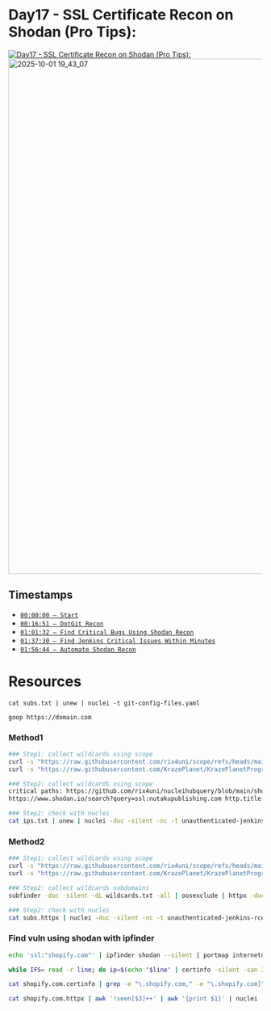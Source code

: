 # Day17 - SSL Certificate Recon on Shodan (Pro Tips):
[![Day17 - SSL Certificate Recon on Shodan (Pro Tips):](https://img.youtube.com/vi/Xc6-JihvckQ/maxresdefault.jpg)](https://youtu.be/Xc6-JihvckQ)
<img width="1912" height="1020" alt="2025-10-01 19_43_07" src="https://github.com/user-attachments/assets/0664c5c7-90fa-4261-b1b0-35f3436212b7" />

## Timestamps
- [`00:00:00 — Start`](https://youtu.be/Xc6-JihvckQ?t=0)
- [`00:16:51 — DotGit Recon`](https://youtu.be/Xc6-JihvckQ?t=1011)
- [`01:01:32 — Find Critical Bugs Using Shodan Recon`](https://youtu.be/Xc6-JihvckQ?t=3692)
- [`01:37:30 — Find Jenkins Critical Issues Within Minutes`](https://youtu.be/Xc6-JihvckQ?t=5850)
- [`01:56:44 — Automate Shodan Recon`](https://youtu.be/Xc6-JihvckQ?t=7004)

# Resources
```
cat subs.txt | unew | nuclei -t git-config-files.yaml
```

```
goop https://domain.com
```


### Method1
```bash
### Step1: collect wildcards using scope
curl -s "https://raw.githubusercontent.com/rix4uni/scope/refs/heads/main/data/Wildcards/inscope_wildcards.txt" | sed 's/^\*\.//' | sed 's/^\*//' | sed 's/^\.//' | grep -v "*" | tldinfo --silent --extract domain,suffix | unew -q wildcards.txt
curl -s "https://raw.githubusercontent.com/KrazePlanet/KrazePlanetPrograms/refs/heads/main/programs.json" | jq -r '.[].inscope_domains[]' | sed 's/^\*\.//' | sed 's/^\*//' | sed 's/^\.//' | grep -v "*" | tldinfo --silent --extract domain,suffix | unew wildcards.txt

### Step2: collect wildcards using scope
critical paths: https://github.com/rix4uni/nucleihubquery/blob/main/shodan/shodan-query-critical.txt
https://www.shodan.io/search?query=ssl:nutakupublishing.com http.title:"Dashboard [Jenkins]"

### Step2: check with nuclei
cat ips.txt | unew | nuclei -duc -silent -nc -t unauthenticated-jenkins-rce.yaml | unew subs.nuclei
```

### Method2
```bash
### Step1: collect wildcards using scope
curl -s "https://raw.githubusercontent.com/rix4uni/scope/refs/heads/main/data/Wildcards/inscope_wildcards.txt" | sed 's/^\*\.//' | sed 's/^\*//' | sed 's/^\.//' | grep -v "*" | tldinfo --silent --extract domain,suffix | unew -q wildcards.txt
curl -s "https://raw.githubusercontent.com/KrazePlanet/KrazePlanetPrograms/refs/heads/main/programs.json" | jq -r '.[].inscope_domains[]' | sed 's/^\*\.//' | sed 's/^\*//' | sed 's/^\.//' | grep -v "*" | tldinfo --silent --extract domain,suffix | unew wildcards.txt

### Step2: collect wildcards subdomains
subfinder -duc -silent -dL wildcards.txt -all | oosexclude | httpx -duc -silent -nc | unew subs.httpx

### Step2: check with nuclei
cat subs.httpx | nuclei -duc -silent -nc -t unauthenticated-jenkins-rce.yaml | unew subs.nuclei
```

### Find vuln using shodan with ipfinder
```bash
echo 'ssl:"shopify.com"' | ipfinder shodan --silent | portmap internetdb | grep -Eo '([0-9]{1,3}\.){3}[0-9]{1,3}(:[0-9]+)?' | unew -el shopify.com.portmap

while IFS= read -r line; do ip=$(echo "$line" | certinfo -silent -san 2>/dev/null); echo "$ip $result"; done < shopify.com.portmap | unew -el shopify.com.certinfo

cat shopify.com.certinfo | grep -e "\.shopify.com," -e "\.shopify.com]" -e "\[shopify.com," | awk '{print $1}' | httpx -duc -silent -nc -sc -title -td -cl -ct -t 50 | unew shopify.com.httpx

cat shopify.com.httpx | awk '!seen[$3]++' | awk '{print $1}' | nuclei -duc -silent -nc -severity critical -t ~/nuclei-templates | unew shopify.com.nuclei
```
